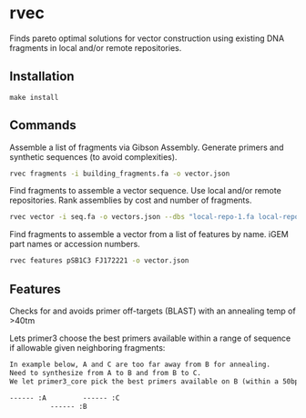 # rvec

Finds pareto optimal solutions for vector construction using existing DNA fragments in local and/or remote repositories.

## Installation

`make install`

## Commands

Assemble a list of fragments via Gibson Assembly. Generate primers and synthetic sequences (to avoid complexities).

```bash
rvec fragments -i building_fragments.fa -o vector.json
```

Find fragments to assemble a vector sequence. Use local and/or remote repositories. Rank assemblies by cost and number of fragments.

```bash
rvec vector -i seq.fa -o vectors.json --dbs "local-repo-1.fa local-repo-2.fa" --addgene --igem
```

Find fragments to assemble a vector from a list of features by name. iGEM part names or accession numbers.

```bash
rvec features pSB1C3 FJ172221 -o vector.json
```

## Features

Checks for and avoids primer off-targets (BLAST) with an annealing temp of >40tm

Lets primer3 choose the best primers available within a range of sequence if allowable given neighboring fragments:

```txt
In example below, A and C are too far away from B for annealing.
Need to synthesize from A to B and from B to C.
We let primer3_core pick the best primers available on B (within a 50bp range at the start and the end of B).

------ :A         ------ :C
          ------ :B
```
